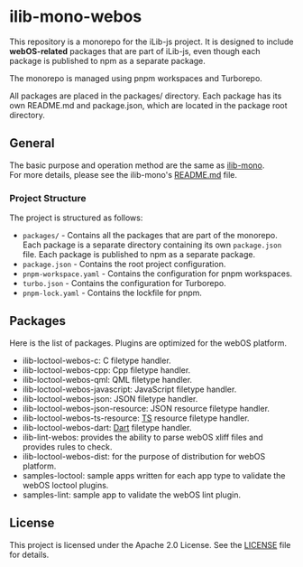 # ilib-mono-webos

This repository is a monorepo for the iLib-js project. It is designed to include **webOS-related** packages that are part of iLib-js, even though each package is published to npm as a separate package.

The monorepo is managed using pnpm workspaces and Turborepo.

All packages are placed in the packages/ directory. Each package has its own README.md and package.json, which are located in the package root directory.

## General
The basic purpose and operation method are the same as [ilib-mono](https://github.com/iLib-js/ilib-mono).   
For more details, please see the ilib-mono's [README.md](https://github.com/iLib-js/ilib-mono/blob/main/README.md) file.   

### Project Structure
The project is structured as follows:
- `packages/` - Contains all the packages that are part of the monorepo. Each package is a separate directory containing its own `package.json` file. Each package is published to npm as a separate package.
- `package.json` - Contains the root project configuration.
- `pnpm-workspace.yaml` - Contains the configuration for pnpm workspaces.
- `turbo.json` - Contains the configuration for Turborepo.
- `pnpm-lock.yaml` - Contains the lockfile for pnpm.

## Packages
Here is the list of packages.
Plugins are optimized for the webOS platform.
* ilib-loctool-webos-c: C filetype handler.
* ilib-loctool-webos-cpp: Cpp filetype handler.
* ilib-loctool-webos-qml: QML filetype handler.
* ilib-loctool-webos-javascript: JavaScript filetype handler.
* ilib-loctool-webos-json: JSON filetype handler.
* ilib-loctool-webos-json-resource: JSON resource filetype handler.
* ilib-loctool-webos-ts-resource: [TS](https://doc.qt.io/qt-6/linguist-ts-file-format.html) resource filetype handler.
* ilib-loctool-webos-dart: [Dart](https://docs.fileformat.com/programming/dart/) filetype handler.
* ilib-lint-webos: provides the ability to parse webOS xliff files and provides rules to check.
* ilib-loctool-webos-dist: for the purpose of distribution for webOS platform.
* samples-loctool: sample apps written for each app type to validate the webOS loctool plugins.
* samples-lint: sample app to validate the webOS lint plugin.

## License
This project is licensed under the Apache 2.0 License. See the [LICENSE](./LICENSE) file for details.